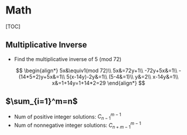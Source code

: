 # Math

[TOC]

## Multiplicative Inverse

- Find the multiplicative inverse of 5 (mod 72)

$$
\begin{align*}
5x&\equiv1(mod 72)\\
5x&=72y+1\\
-72y+5x&=1\\
-(14*5+2)y+5x&=1\\
5(x-14y)-2y&=1\\
(5-4&=1)\\
y&=2\\
x-14y&=1\\
x&=1+14y=1+14*2=29
\end{align*}
$$

## $\sum_{i=1}^m=n$

- Num of positive integer solutions: $C^{m-1}_{n-1}​$
- Num of nonnegative integer solutions: $C^{m-1}_{n+m-1}$